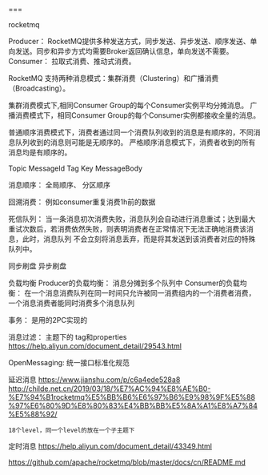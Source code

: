 
===

rocketmq

Producer： RocketMQ提供多种发送方式，同步发送、异步发送、顺序发送、单向发送。同步和异步方式均需要Broker返回确认信息，单向发送不需要。
Consumer： 拉取式消费、推动式消费。


RocketMQ 支持两种消息模式：集群消费（Clustering）和广播消费（Broadcasting）。

集群消费模式下,相同Consumer Group的每个Consumer实例平均分摊消息。
广播消费模式下，相同Consumer Group的每个Consumer实例都接收全量的消息。


普通顺序消费模式下，消费者通过同一个消费队列收到的消息是有顺序的，不同消息队列收到的消息则可能是无顺序的。
严格顺序消息模式下，消费者收到的所有消息均是有顺序的。


Topic MessageId Tag Key  MessageBody

消息顺序： 全局顺序、 分区顺序

回溯消费： 例如consumer重复消费1h前的数据

死信队列：  当一条消息初次消费失败，消息队列会自动进行消息重试；达到最大重试次数后，若消费依然失败，则表明消费者在正常情况下无法正确地消费该消息，此时，消息队列 不会立刻将消息丢弃，而是将其发送到该消费者对应的特殊队列中。


同步刷盘
异步刷盘


负载均衡
    Producer的负载均衡： 消息分摊到多个队列中
    Consumer的负载均衡： 在一个消息消费队列在同一时间只允许被同一消费组内的一个消费者消费，一个消息消费者能同时消费多个消息队列

事务： 是用的2PC实现的



消息过滤： 主题下的 tag和properties
    https://help.aliyun.com/document_detail/29543.html


OpenMessaging:  统一接口标准化规范


延迟消息
    https://www.jianshu.com/p/c6a4ede528a8
    http://childe.net.cn/2019/03/18/%E7%AC%94%E8%AE%B0-%E7%94%B1rocketmq%E5%BB%B6%E6%97%B6%E9%98%9F%E5%88%97%E6%80%9D%E8%80%83%E4%BB%BB%E5%8A%A1%E8%A7%84%E5%88%92/

    18个level，同一个level的放在一个子主题下

定时消息
    https://help.aliyun.com/document_detail/43349.html

https://github.com/apache/rocketmq/blob/master/docs/cn/README.md
